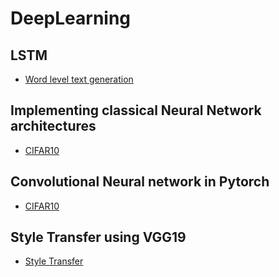 # DeepLearning

## LSTM

* [Word level text generation](https://github.com/rohankavari/DeepLearning/blob/main/LSTM.ipynb)

## Implementing classical Neural Network architectures
* [CIFAR10](https://github.com/rohankavari/DeepLearning/blob/main/10_class_image_classification.ipynb)

## Convolutional Neural network in Pytorch
* [CIFAR10](https://github.com/rohankavari/DeepLearning/blob/main/convolutional-neural-networks/cifar-cnn/cifar10_cnn_exercise.ipynb)

## Style Transfer using VGG19
* [Style Transfer](https://github.com/rohankavari/DeepLearning/blob/main/Copy_of_Style_Transfer_Exercise.ipynb)
